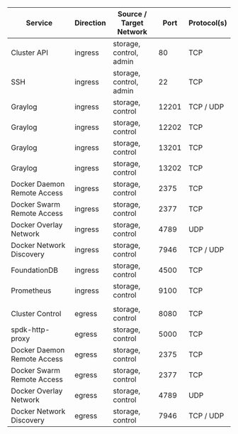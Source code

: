 | Service                     | Direction | Source / Target Network | Port  | Protocol(s) |
|-----------------------------|-----------|-------------------------|-------|-------------|
| Cluster API                 | ingress   | storage, control, admin | 80    | TCP         |
| SSH                         | ingress   | storage, control, admin | 22    | TCP         |
| Graylog                     | ingress   | storage, control        | 12201 | TCP / UDP   |
| Graylog                     | ingress   | storage, control        | 12202 | TCP         |
| Graylog                     | ingress   | storage, control        | 13201 | TCP         |
| Graylog                     | ingress   | storage, control        | 13202 | TCP         |
| Docker Daemon Remote Access | ingress   | storage, control        | 2375  | TCP         |
| Docker Swarm Remote Access  | ingress   | storage, control        | 2377  | TCP         |
| Docker Overlay Network      | ingress   | storage, control        | 4789  | UDP         |
| Docker Network Discovery    | ingress   | storage, control        | 7946  | TCP / UDP   |
| FoundationDB                | ingress   | storage, control        | 4500  | TCP         |
| Prometheus                  | ingress   | storage, control        | 9100  | TCP         |
|                             |           |                         |       |             |
| Cluster Control             | egress    | storage, control        | 8080  | TCP         |
| spdk-http-proxy             | egress    | storage, control        | 5000  | TCP         |
| Docker Daemon Remote Access | egress    | storage, control        | 2375  | TCP         |
| Docker Swarm Remote Access  | egress    | storage, control        | 2377  | TCP         |
| Docker Overlay Network      | egress    | storage, control        | 4789  | UDP         |
| Docker Network Discovery    | egress    | storage, control        | 7946  | TCP / UDP   |
